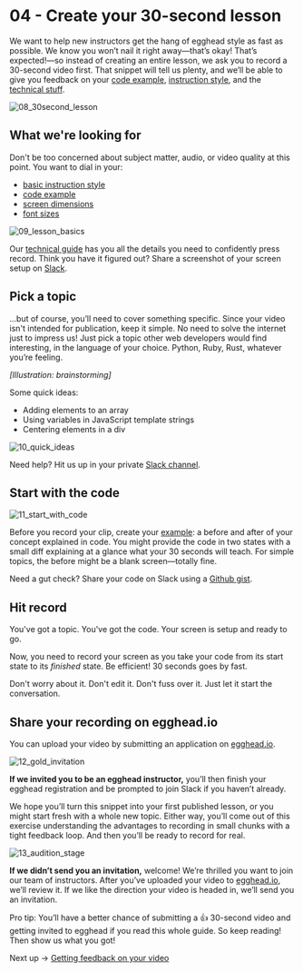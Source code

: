 # 04 - **Create your 30-second lesson**

We want to help new instructors get the hang of egghead style as fast as possible. We know you won’t nail it right away—that’s okay! That’s expected!—so instead of creating an entire lesson, we ask you to record a 30-second video first. That snippet will tell us plenty, and we’ll be able to give you feedback on your [code example](https://paper.dropbox.com/doc/05-Create-your-code-example-cDZZONYRKCLyHsIKaIuSY), [instruction style](https://paper.dropbox.com/doc/06-How-to-instruct-z72d73FEvscPjJwwGDLIS), and the [technical stuff](https://paper.dropbox.com/folder/show/04-Screencasting-tips-e.1gg8YzoPEhbTkrhvQwJ2zz3VfffmW8lGwgJoc5jCIvamKrIozeHB).

![08_30second_lesson](https://d2mxuefqeaa7sj.cloudfront.net/s_9838C555F24EB65660F8595157C5BEE00A2628AF3D89A31309BA4CB5DEE58428_1530530122820_file.png)

## What we're looking for

Don't be too concerned about subject matter, audio, or video quality at this point. You want to dial in your:

- [basic instruction style](https://paper.dropbox.com/doc/06-How-to-instruct-z72d73FEvscPjJwwGDLIS)
- [code example](https://paper.dropbox.com/doc/05-Create-your-code-example-cDZZONYRKCLyHsIKaIuSY)
- [screen dimensions](https://paper.dropbox.com/doc/01-Prepare-your-screen-for-recording-ead8DoI0Psy8Oz0wYQGlG)
- [font sizes](https://paper.dropbox.com/doc/01-Prepare-your-screen-for-recording-ead8DoI0Psy8Oz0wYQGlG)

![09_lesson_basics](https://d2mxuefqeaa7sj.cloudfront.net/s_9838C555F24EB65660F8595157C5BEE00A2628AF3D89A31309BA4CB5DEE58428_1530530162355_file.png)

Our [technical guide](https://paper.dropbox.com/folder/show/04-Screencasting-tips-e.1gg8YzoPEhbTkrhvQwJ2zz3VfffmW8lGwgJoc5jCIvamKrIozeHB) has you all the details you need to confidently press record. Think you have it figured out? Share a screenshot of your screen setup on [Slack](https://paper.dropbox.com/doc/01-egghead-on-Slack-VSi6vqVpXCmyahsf660Y2).

## Pick a topic

...but of course, you’ll need to cover something specific. Since your video isn't intended for publication, keep it simple. No need to solve the internet just to impress us! Just pick a topic other web developers would find interesting, in the language of your choice. Python, Ruby, Rust, whatever you’re feeling.

_[Illustration: brainstorming]_

Some quick ideas:

- Adding elements to an array
- Using variables in JavaScript template strings
- Centering elements in a div

![10_quick_ideas](https://d2mxuefqeaa7sj.cloudfront.net/s_9838C555F24EB65660F8595157C5BEE00A2628AF3D89A31309BA4CB5DEE58428_1530530247464_file.png)

Need help? Hit us up in your private [Slack channel](https://paper.dropbox.com/doc/01-egghead-on-Slack-VSi6vqVpXCmyahsf660Y2).

## Start with the code

![11_start_with_code](https://d2mxuefqeaa7sj.cloudfront.net/s_9838C555F24EB65660F8595157C5BEE00A2628AF3D89A31309BA4CB5DEE58428_1530530275859_file.png)

Before you record your clip, create your [example](https://paper.dropbox.com/doc/05-Create-your-code-example-cDZZONYRKCLyHsIKaIuSY): a before and after of your concept explained in code. You might provide the code in two states with a small diff explaining at a glance what your 30 seconds will teach. For simple topics, the before might be a blank screen—totally fine.

Need a gut check? Share your code on Slack using a [Github gist](https://paper.dropbox.com/doc/05-Sharing-your-code-XPt8sCs1hyoeAEuyK8aQr).

## Hit record

You've got a topic. You've got the code. Your screen is setup and ready to go.

Now, you need to record your screen as you take your code from its start state to its _finished_ state. Be efficient! 30 seconds goes by fast.

Don't worry about it. Don't edit it. Don't fuss over it. Just let it start the conversation.

## Share your recording on egghead.io

You can upload your video by submitting an application on [egghead.io](http://egghead.io).

![12_gold_invitation](https://d2mxuefqeaa7sj.cloudfront.net/s_9838C555F24EB65660F8595157C5BEE00A2628AF3D89A31309BA4CB5DEE58428_1530530359256_file.png)

**If we invited you to be an egghead instructor,** you’ll then finish your egghead registration and be prompted to join Slack if you haven’t already.

We hope you’ll turn this snippet into your first published lesson, or you might start fresh with a whole new topic. Either way, you’ll come out of this exercise understanding the advantages to recording in small chunks with a tight feedback loop. And then you’ll be ready to record for real.

![13_audition_stage](https://d2mxuefqeaa7sj.cloudfront.net/s_9838C555F24EB65660F8595157C5BEE00A2628AF3D89A31309BA4CB5DEE58428_1530530391607_file.png)

**If we didn’t send you an invitation,** welcome! We’re thrilled you want to join our team of instructors. After you’ve uploaded your video to [egghead.io](http://egghead.io/), we’ll review it. If we like the direction your video is headed in, we’ll send you an invitation.

Pro tip: You’ll have a better chance of submitting a 👍 30-second video and getting invited to egghead if you read this whole guide. So keep reading! Then show us what you got!

Next up → [Getting feedback on your video](https://paper.dropbox.com/doc/XAWAJxUQNnXO69QWntwp3)
